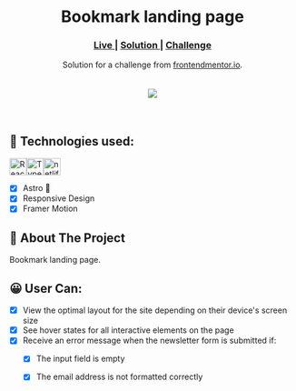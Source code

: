 <h1 align="center">Bookmark landing page</h1>
<div align="center">
  <h3>
    <a href="https://bookmark-fe-mentor.netlify.app/" color="white">
      Live
    </a>
    <span> | </span>
    <a href="https://github.com/JaneMoroz/frontend-mentor-landings/tree/main/bookmark">
      Solution
    </a>
   <span> | </span>
    <a href="https://www.frontendmentor.io/challenges/bookmark-landing-page-5d0b588a9edda32581d29158">
      Challenge
    </a>
  </h3>
</div>
<div align="center">
   Solution for a challenge from  <a href="https://www.frontendmentor.io/" target="_blank">frontendmentor.io</a>.
</div>
<br/>
<br/>

<div align="center"><img src="https://res.cloudinary.com/dz209s6jk/image/upload/f_auto,q_auto,w_700/Challenges/nmfs59ofpjizo6knhpsr.jpg"></img></div>
<br/>
<br/>

## 🚀 Technologies used:

<img src="https://img.shields.io/badge/react-%2320232a.svg?style=for-the-badge&logo=react&logoColor=%2361DAFB" alt="React icon" height="30" /><img src="https://img.shields.io/badge/typescript-%23007ACC.svg?style=for-the-badge&logo=typescript&logoColor=white" alt="Typescript icon" height="30" /><img src="https://img.shields.io/badge/netlify-%23000000.svg?style=for-the-badge&logo=netlify&logoColor=#00C7B7" alt="netlify icon" height="30" />

- [x] Astro 🚀
- [x] Responsive Design
- [x] Framer Motion

## 📄 About The Project

Bookmark landing page.
<br/>

## 😀 User Can:

- [x] View the optimal layout for the site depending on their device's screen size
- [x] See hover states for all interactive elements on the page
- [x] Receive an error message when the newsletter form is submitted if:
  - [x] The input field is empty
  - [x] The email address is not formatted correctly

